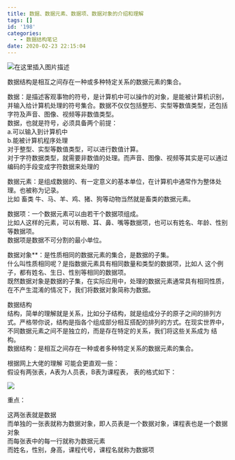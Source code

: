 ```yaml
---
title: 数据、数据元素、数据项、数据对象的介绍和理解
tags: []
id: '198'
categories:
  - - 数据结构笔记
date: 2020-02-23 22:15:04
---
```


![在这里插入图片描述](https://img-blog.csdnimg.cn/20190618173532304.png?x-oss-process=image/watermark,type_ZmFuZ3poZW5naGVpdGk,shadow_10,text_aHR0cHM6Ly9ibG9nLmNzZG4ubmV0L2JhaWR1XzMxNjU3ODg5,size_16,color_FFFFFF,t_70)

数据结构是相互之间存在一种或多种特定关系的数据元素的集合。

数据：是描述客观事物的符号，是计算机中可以操作的对象，是能被计算机识别，并输入给计算机处理的符号集合。数据不仅仅包括整形、实型等数值类型，还包括字符及声音、图像、视频等非数值类型。  
数据，也就是符号，必须具备两个前提：  
a.可以输入到计算机中  
b.能被计算机程序处理  
对于整型、实型等数值类型，可以进行数值计算。  
对于字符数据类型，就需要非数值的处理。而声音、图像、视频等其实是可以通过编码的手段变成字符数据来处理的

数据元素：是组成数据的、有一定意义的基本单位，在计算机中通常作为整体处理。也被称为记录。  
比如 畜类 牛、马、羊、鸡、猪、狗等动物当然就是畜类的数据元素。

数据项：一个数据元素可以由若干个数据项组成。  
比如人这样的元素，可以有眼、耳、鼻、嘴等数据项，也可以有姓名、年龄、性别等数据项。  
数据项是数据不可分割的最小单位。

数据对象\*\*：是性质相同的数据元素的集合，是数据的子集。  
什么叫性质相同呢？是指数据元素具有相同数量和类型的数据项，比如人 这个例子，都有姓名、生日、性别等相同的数据项。  
既然数据对象是数据的子集，在实际应用中，处理的数据元素通常具有相同性质，在不产生混淆的情况下，我们将数据对象简称为数据。

数据结构  
结构，简单的理解就是关系，比如分子结构，就是组成分子的原子之间的排列方式。严格带你说，结构是指各个组成部分相互搭配的排列的方式。在现实世界中，不同数据元素之间不是独立的，而是存在特定的关系，我们将这些关系成为 结构。  
数据结构：是相互之间存在一种或者多种特定关系的数据元素的集合。

根据网上大佬的理解 可能会更直观一些：  
假设有两张表，A表为人员表，B表为课程表， 表的格式如下：

![](http://www.zhaoxuanlang.cn/wp-content/uploads/2020/02/image-1-1024x316.png)

  
重点：

这两张表就是数据  
而单独的一张表就称为数据对象，即人员表是一个数据对象，课程表也是一个数据对象  
而每张表中的每一行就称为数据元素  
而姓名，性别，身高，课程代号，课程名就称为数据项